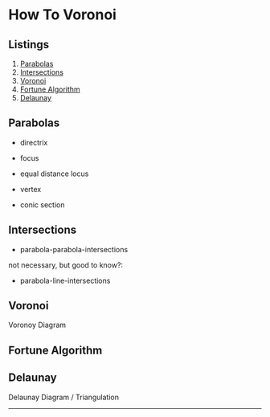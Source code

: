 # How To Voronoi

## Listings
1. [Parabolas](#PARABOLAS)
2. [Intersections](#INTERSECTIONS)
3. [Voronoi](#VORONOI)
4. [Fortune Algorithm](#FORTUNE)
5. [Delaunay](#DELAUNAY)

<a name="PARABOLAS"></a>
## Parabolas

- directrix
- focus
- equal distance locus
- vertex

- conic section




<a name="INTERSECTIONS"></a>
## Intersections


- parabola-parabola-intersections

not necessary, but good to know?:
- parabola-line-intersections



<a name="VORONOI"></a>
## Voronoi
Voronoy Diagram



<a name="FORTUNE"></a>
## Fortune Algorithm





<a name="DELAUNAY"></a>
## Delaunay

Delaunay Diagram / Triangulation








---

